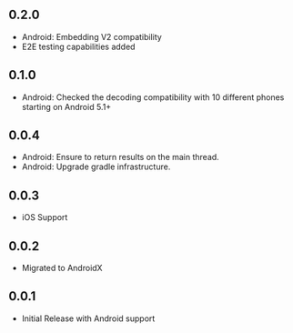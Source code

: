 ## 0.2.0

* Android: Embedding V2 compatibility
* E2E testing capabilities added

## 0.1.0

* Android: Checked the decoding compatibility with 10 different phones starting on Android 5.1+

## 0.0.4

* Android: Ensure to return results on the main thread.
* Android: Upgrade gradle infrastructure.

## 0.0.3

* iOS Support

## 0.0.2

* Migrated to AndroidX

## 0.0.1

* Initial Release with Android support
